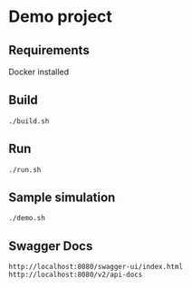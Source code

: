 # Demo project

## Requirements

Docker installed

## Build

```
./build.sh
```

## Run

```
./run.sh
```

## Sample simulation

```
./demo.sh
```

## Swagger Docs

```
http://localhost:8080/swagger-ui/index.html
http://localhost:8080/v2/api-docs
```

